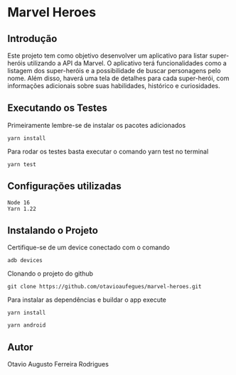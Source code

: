 # Marvel Heroes

## Introdução

Este projeto tem como objetivo desenvolver um aplicativo para listar super-heróis utilizando a API da Marvel. O aplicativo terá funcionalidades como a listagem dos super-heróis e a possibilidade de buscar personagens pelo nome. Além disso, haverá uma tela de detalhes para cada super-herói, com informações adicionais sobre suas habilidades, histórico e curiosidades.

## Executando os Testes

Primeiramente lembre-se de instalar os pacotes adicionados

```
yarn install
```

Para rodar os testes basta executar o comando yarn test no terminal

```
yarn test
```

## Configurações utilizadas

```
Node 16
Yarn 1.22
```

## Instalando o Projeto

Certifique-se de um device conectado com o comando

```
adb devices
```

Clonando o projeto do github

```
git clone https://github.com/otavioaufegues/marvel-heroes.git
```

Para instalar as dependências e buildar o app execute

```
yarn install

yarn android
```

## Autor

Otavio Augusto Ferreira Rodrigues
